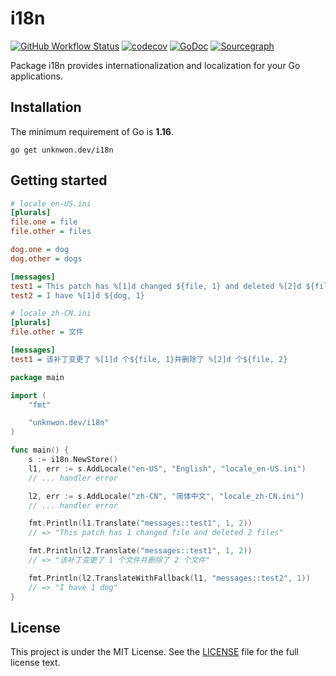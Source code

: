 # i18n

[![GitHub Workflow Status](https://img.shields.io/github/checks-status/go-i18n/i18n/main?logo=github&style=for-the-badge)](https://github.com/go-i18n/i18n/actions?query=branch%3Amain)
[![codecov](https://img.shields.io/codecov/c/github/go-i18n/i18n/main?logo=codecov&style=for-the-badge)](https://codecov.io/gh/go-i18n/i18n)
[![GoDoc](https://img.shields.io/badge/GoDoc-Reference-blue?style=for-the-badge&logo=go)](https://pkg.go.dev/github.com/go-i18n/i18n?tab=doc)
[![Sourcegraph](https://img.shields.io/badge/view%20on-Sourcegraph-brightgreen.svg?style=for-the-badge&logo=sourcegraph)](https://sourcegraph.com/github.com/go-i18n/i18n)

Package i18n provides internationalization and localization for your Go applications.

## Installation

The minimum requirement of Go is **1.16**.

	go get unknwon.dev/i18n

## Getting started

```ini
# locale_en-US.ini
[plurals]
file.one = file
file.other = files

dog.one = dog
dog.other = dogs

[messages]
test1 = This patch has %[1]d changed ${file, 1} and deleted %[2]d ${file, 2}
test2 = I have %[1]d ${dog, 1}
```

```ini
# locale_zh-CN.ini
[plurals]
file.other = 文件

[messages]
test1 = 该补丁变更了 %[1]d 个${file, 1}并删除了 %[2]d 个${file, 2}
```

```go
package main

import (
	"fmt"

	"unknwon.dev/i18n"
)

func main() {
	s := i18n.NewStore()
	l1, err := s.AddLocale("en-US", "English", "locale_en-US.ini")
	// ... handler error

	l2, err := s.AddLocale("zh-CN", "简体中文", "locale_zh-CN.ini")
	// ... handler error

	fmt.Println(l1.Translate("messages::test1", 1, 2))
	// => "This patch has 1 changed file and deleted 2 files"

	fmt.Println(l2.Translate("messages::test1", 1, 2))
	// => "该补丁变更了 1 个文件并删除了 2 个文件"

	fmt.Println(l2.TranslateWithFallback(l1, "messages::test2", 1))
	// => "I have 1 dog"
}
```

## License

This project is under the MIT License. See the [LICENSE](LICENSE) file for the full license text.

